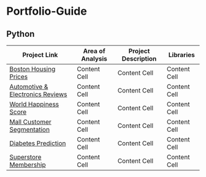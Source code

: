 # Portfolio-Guide

## Python

| Project Link | Area of Analysis | Project Description | Libraries |
| --- | --- | --- | --- |
| [Boston Housing Prices](https://github.com/Giovanna-Cardenas/Boston-Housing-Regression/tree/main)  | Content Cell  | Content Cell  | Content Cell  |
| [Automotive & Electronics Reviews](https://github.com/Giovanna-Cardenas/LSA-TFIDF-TextClassifier/tree/main) | Content Cell  | Content Cell  | Content Cell  |
| [World Happiness Score](https://github.com/Giovanna-Cardenas/WorldHappiness-TreeModels/tree/main)  | Content Cell  | Content Cell  | Content Cell  |
| [Mall Customer Segmentation](https://github.com/Giovanna-Cardenas/Customer-Segmentation-Hierarchical-KMeans) | Content Cell  | Content Cell  | Content Cell  |
| [Diabetes Prediction](https://github.com/Giovanna-Cardenas/Diabetes-Prediction-KNN/blob/main/knn_diabetes_model.ipynb)  | Content Cell  | Content Cell  | Content Cell  |
| [Superstore Membership](https://github.com/Giovanna-Cardenas/Superstore-Membership-Prediction) | Content Cell  | Content Cell  | Content Cell  |
